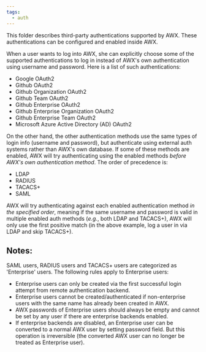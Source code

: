 ```yaml
---
tags:
  - auth
---
```

This folder describes third-party authentications supported by AWX. These authentications can be configured and enabled inside AWX.

When a user wants to log into AWX, she can explicitly choose some of the supported authentications to log in instead of AWX's own authentication using username and password. Here is a list of such authentications:

* Google OAuth2
* Github OAuth2
* Github Organization OAuth2
* Github Team OAuth2
* Github Enterprise OAuth2
* Github Enterprise Organization OAuth2
* Github Enterprise Team OAuth2
* Microsoft Azure Active Directory (AD) OAuth2

On the other hand, the other authentication methods use the same types of login info (username and password), but authenticate using external auth systems rather than AWX's own database. If some of these methods are enabled, AWX will try authenticating using the enabled methods *before AWX's own authentication method*. The order of precedence is:

* LDAP
* RADIUS
* TACACS+
* SAML

AWX will try authenticating against each enabled authentication method *in the specified order*, meaning if the same username and password is valid in multiple enabled auth methods (*e.g.*, both LDAP and TACACS+), AWX will only use the first positive match (in the above example, log a user in via LDAP and skip TACACS+).

## Notes:
SAML users, RADIUS users and TACACS+ users are categorized as 'Enterprise' users. The following rules apply to Enterprise users:

  * Enterprise users can only be created via the first successful login attempt from remote authentication backend.
  * Enterprise users cannot be created/authenticated if non-enterprise users with the same name has already been created in AWX.
  * AWX passwords of Enterprise users should always be empty and cannot be set by any user if there are enterprise backends enabled.
  * If enterprise backends are disabled, an Enterprise user can be converted to a normal AWX user by setting password field. But this operation is irreversible (the converted AWX user can no longer be treated as Enterprise user).
